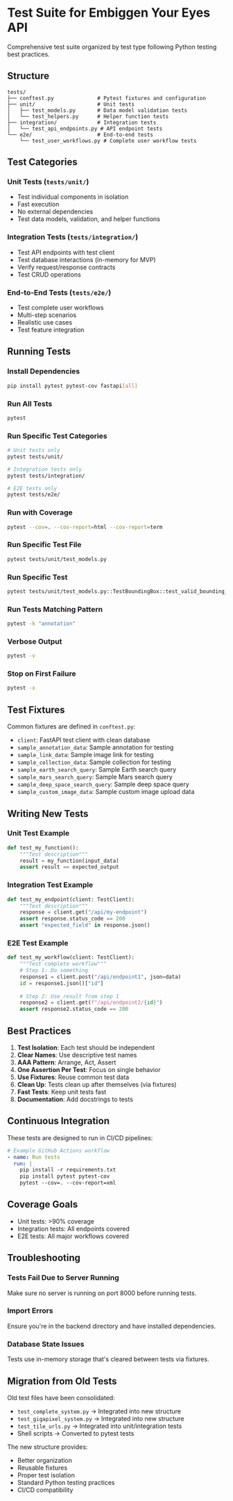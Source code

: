 # Test Suite for Embiggen Your Eyes API

Comprehensive test suite organized by test type following Python testing best practices.

## Structure

```
tests/
├── conftest.py              # Pytest fixtures and configuration
├── unit/                    # Unit tests
│   ├── test_models.py       # Data model validation tests
│   └── test_helpers.py      # Helper function tests
├── integration/             # Integration tests
│   └── test_api_endpoints.py # API endpoint tests
└── e2e/                     # End-to-end tests
    └── test_user_workflows.py # Complete user workflow tests
```

## Test Categories

### Unit Tests (`tests/unit/`)
- Test individual components in isolation
- Fast execution
- No external dependencies
- Test data models, validation, and helper functions

### Integration Tests (`tests/integration/`)
- Test API endpoints with test client
- Test database interactions (in-memory for MVP)
- Verify request/response contracts
- Test CRUD operations

### End-to-End Tests (`tests/e2e/`)
- Test complete user workflows
- Multi-step scenarios
- Realistic use cases
- Test feature integration

## Running Tests

### Install Dependencies
```bash
pip install pytest pytest-cov fastapi[all]
```

### Run All Tests
```bash
pytest
```

### Run Specific Test Categories
```bash
# Unit tests only
pytest tests/unit/

# Integration tests only
pytest tests/integration/

# E2E tests only
pytest tests/e2e/
```

### Run with Coverage
```bash
pytest --cov=. --cov-report=html --cov-report=term
```

### Run Specific Test File
```bash
pytest tests/unit/test_models.py
```

### Run Specific Test
```bash
pytest tests/unit/test_models.py::TestBoundingBox::test_valid_bounding_box
```

### Run Tests Matching Pattern
```bash
pytest -k "annotation"
```

### Verbose Output
```bash
pytest -v
```

### Stop on First Failure
```bash
pytest -x
```

## Test Fixtures

Common fixtures are defined in `conftest.py`:

- `client`: FastAPI test client with clean database
- `sample_annotation_data`: Sample annotation for testing
- `sample_link_data`: Sample image link for testing
- `sample_collection_data`: Sample collection for testing
- `sample_earth_search_query`: Sample Earth search query
- `sample_mars_search_query`: Sample Mars search query
- `sample_deep_space_search_query`: Sample deep space query
- `sample_custom_image_data`: Sample custom image upload data

## Writing New Tests

### Unit Test Example
```python
def test_my_function():
    """Test description"""
    result = my_function(input_data)
    assert result == expected_output
```

### Integration Test Example
```python
def test_my_endpoint(client: TestClient):
    """Test description"""
    response = client.get("/api/my-endpoint")
    assert response.status_code == 200
    assert "expected_field" in response.json()
```

### E2E Test Example
```python
def test_my_workflow(client: TestClient):
    """Test complete workflow"""
    # Step 1: Do something
    response1 = client.post("/api/endpoint1", json=data)
    id = response1.json()["id"]
    
    # Step 2: Use result from step 1
    response2 = client.get(f"/api/endpoint2/{id}")
    assert response2.status_code == 200
```

## Best Practices

1. **Test Isolation**: Each test should be independent
2. **Clear Names**: Use descriptive test names
3. **AAA Pattern**: Arrange, Act, Assert
4. **One Assertion Per Test**: Focus on single behavior
5. **Use Fixtures**: Reuse common test data
6. **Clean Up**: Tests clean up after themselves (via fixtures)
7. **Fast Tests**: Keep unit tests fast
8. **Documentation**: Add docstrings to tests

## Continuous Integration

These tests are designed to run in CI/CD pipelines:

```yaml
# Example GitHub Actions workflow
- name: Run tests
  run: |
    pip install -r requirements.txt
    pip install pytest pytest-cov
    pytest --cov=. --cov-report=xml
```

## Coverage Goals

- Unit tests: >90% coverage
- Integration tests: All endpoints covered
- E2E tests: All major workflows covered

## Troubleshooting

### Tests Fail Due to Server Running
Make sure no server is running on port 8000 before running tests.

### Import Errors
Ensure you're in the backend directory and have installed dependencies.

### Database State Issues
Tests use in-memory storage that's cleared between tests via fixtures.

## Migration from Old Tests

Old test files have been consolidated:
- `test_complete_system.py` → Integrated into new structure
- `test_gigapixel_system.py` → Integrated into new structure
- `test_tile_urls.py` → Integrated into unit/integration tests
- Shell scripts → Converted to pytest tests

The new structure provides:
- Better organization
- Reusable fixtures
- Proper test isolation
- Standard Python testing practices
- CI/CD compatibility
